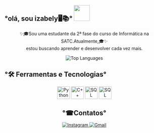 <h2 >°olá, sou izabely🖥️📚°  <img src="https://media4.giphy.com/media/v1.Y2lkPTc5MGI3NjExdHJ6c2N5YzF4OW9pc2xkd2N3dDY5bWt5aWhnaGdqM2FobGNid3pkMyZlcD12MV9pbnRlcm5hbF9naWZfYnlfaWQmY3Q9cw/FkhK87rXbRQtohaUAQ/giphy.gif" width="50"></h2>


<p align="center">
  ✨🎓Sou uma estudante da 2ª fase do curso de Informática na SATC.Atualmente,🎓✨ <br>estou buscando aprender e desenvolver cada vez mais.
</p>

<p align="center">
  <img src="https://github-readme-stats.vercel.app/api/top-langs/?username=izabelydaluz&layout=compact&theme=apprentice&show_icons=true" alt="Top Languages" loading="lazy"/>
</p>


## °🛠️ Ferramentas e Tecnologias°

<p align="center">
<img src="https://cdn.jsdelivr.net/gh/devicons/devicon/icons/python/python-original.svg" alt="Python" width="40" height="40"/>
<img src="https://cdn.jsdelivr.net/gh/devicons/devicon@latest/icons/cplusplus/cplusplus-original.svg" alt="C++" width="40" height="40"/>
<img src="https://cdn.jsdelivr.net/gh/devicons/devicon@latest/icons/mysql/mysql-original-wordmark.svg" alt="SQL" width="40" height="40"/>
<img src="https://cdn.jsdelivr.net/gh/devicons/devicon/icons/arduino/arduino-original-wordmark.svg" alt="SQL" width="40" height="40"/>

</p>

<h2 align="center">°☎Contatos°</h2>

<p align="center">
  <a href="https://www.instagram.com/izabelydaluz" target="_blank">
    <img src="https://img.shields.io/badge/-Instagram-%23E4405F?style=for-the-badge&logo=instagram&logoColor=white" alt="Instagram" loading="lazy">
  </a>
  <a href="mailto:izabelydaluzfernandes@gmail.com">
    <img src="https://img.shields.io/badge/Gmail-D14836?style=for-the-badge&logo=gmail&logoColor=white" alt="Gmail" loading="lazy">
  </a>
</p>

<!--
**izabelydaluz/izabelydaluz** is a ✨ _special_ ✨ repository because its `README.md` (this file) appears on your GitHub profile.

Here are some ideas to get you started:

- 🔭 I’m currently working on ...
- 🌱 I’m currently learning ...
- 👯 I’m looking to collaborate on ...
- 🤔 I’m looking for help with ...
- 💬 Ask me about ...
- 📫 How to reach me: ...
- 😄 Pronouns: ...
- ⚡ Fun fact: ...
-->
